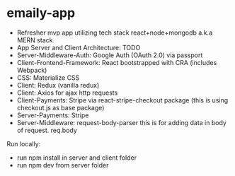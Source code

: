 # emaily-app
- Refresher mvp app utilizing tech stack react+node+mongodb a.k.a MERN stack
- App Server and Client Architecture: TODO
- Server-Middleware-Auth: Google Auth (OAuth 2.0) via passport
- Client-Frontend-Framework: React bootstrapped with CRA (includes Webpack)
- CSS: Materialize CSS
- Client: Redux (vanilla redux)
- Client: Axios for ajax http requests
- Client-Payments: Stripe via react-stripe-checkout package (this is using checkout.js as base package)
- Server-Payments: Stripe
- Server-Middleware: request-body-parser this is for adding data in body of request. req.body

Run locally:
 - run npm install in server and client folder
 - run npm dev from server folder